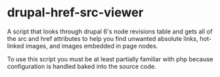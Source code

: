 drupal-href-src-viewer
======================

A script that looks through drupal 6's node revisions table and gets all of the src and href attributes to help you find unwanted absolute links, hot-linked images, and images embedded in page nodes.

To use this script you must be at least partially familiar with php because configuration is handled baked into the source code.